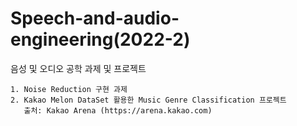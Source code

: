 # Speech-and-audio-engineering(2022-2)

  음성 및 오디오 공학 과제 및 프로젝트

    1. Noise Reduction 구현 과제
    2. Kakao Melon DataSet 활용한 Music Genre Classification 프로젝트
       출처: Kakao Arena (https://arena.kakao.com)
 

